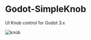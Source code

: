 # Godot-SimpleKnob
UI Knob control for Godot 3.x

![knob](https://user-images.githubusercontent.com/1023003/155067485-5918a942-3154-4292-93f7-0935c77fbcbc.gif)
